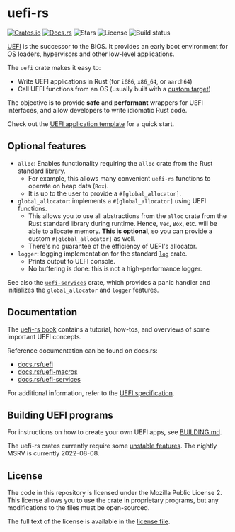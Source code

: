 # uefi-rs

[![Crates.io](https://img.shields.io/crates/v/uefi)](https://crates.io/crates/uefi)
[![Docs.rs](https://docs.rs/uefi/badge.svg)](https://docs.rs/uefi)
![Stars](https://img.shields.io/github/stars/rust-osdev/uefi-rs)
![License](https://img.shields.io/github/license/rust-osdev/uefi-rs)
![Build status](https://github.com/rust-osdev/uefi-rs/workflows/Rust/badge.svg)

[UEFI] is the successor to the BIOS. It provides an early boot environment for
OS loaders, hypervisors and other low-level applications.

The `uefi` crate makes it easy to:
- Write UEFI applications in Rust (for `i686`, `x86_64`, or `aarch64`)
- Call UEFI functions from an OS (usually built with a [custom target][rustc-custom])

The objective is to provide **safe** and **performant** wrappers for UEFI interfaces,
and allow developers to write idiomatic Rust code.

Check out the [UEFI application template] for a quick start.

[UEFI]: https://en.wikipedia.org/wiki/Unified_Extensible_Firmware_Interface
[rustc-custom]: https://doc.rust-lang.org/rustc/targets/custom.html
[UEFI application template]: https://github.com/rust-osdev/uefi-rs/tree/HEAD/template

## Optional features

- `alloc`: Enables functionality requiring the `alloc` crate from the Rust standard library.
  - For example, this allows many convenient `uefi-rs` functions to operate on heap data (`Box`).
  - It is up to the user to provide a `#[global_allocator]`.
- `global_allocator`: implements a `#[global_allocator]` using UEFI functions.
  - This allows you to use all abstractions from the `alloc` crate from the Rust standard library
    during runtime. Hence, `Vec`, `Box`, etc. will be able to allocate memory.
    **This is optional**, so you can provide a custom `#[global_allocator]` as well.
  - There's no guarantee of the efficiency of UEFI's allocator.
- `logger`: logging implementation for the standard [`log`] crate.
  - Prints output to UEFI console.
  - No buffering is done: this is not a high-performance logger.
  
See also the [`uefi-services`] crate, which provides a panic handler and
initializes the `global_allocator` and `logger` features.

[`log`]: https://github.com/rust-lang-nursery/log
[`uefi-services`]: https://crates.io/crates/uefi-services

## Documentation

The [uefi-rs book] contains a tutorial, how-tos, and overviews of some
important UEFI concepts.

Reference documentation can be found on docs.rs:
- [docs.rs/uefi](https://docs.rs/uefi)
- [docs.rs/uefi-macros](https://docs.rs/uefi-macros)
- [docs.rs/uefi-services](https://docs.rs/uefi-services)

For additional information, refer to the [UEFI specification][spec].

[spec]: http://www.uefi.org/specifications
[uefi-rs book]: https://rust-osdev.github.io/uefi-rs/HEAD

## Building UEFI programs

For instructions on how to create your own UEFI apps, see [BUILDING.md].

The uefi-rs crates currently require some [unstable features].
The nightly MSRV is currently 2022-08-08.

[unstable features]: https://github.com/rust-osdev/uefi-rs/issues/452
[BUILDING.md]: https://github.com/rust-osdev/uefi-rs/blob/HEAD/BUILDING.md

## License

The code in this repository is licensed under the Mozilla Public License 2.
This license allows you to use the crate in proprietary programs, but any modifications to the files must be open-sourced.

The full text of the license is available in the [license file](LICENSE).
